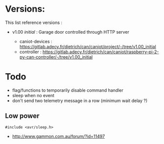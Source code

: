 # Versions:

This list reference versions :

- v1.00 *initial* : Garage door controlled through HTTP server


    - caniot-devices : https://gitlab.adecy.fr/dietrich/can/caniot/project/-/tree/v1.00_initial
    - controller : https://gitlab.adecy.fr/dietrich/can/caniot/raspberry-pi-2-py-can-controller/-/tree/v1.00_initial
    


# Todo

- flag/functions to temporarily disable command handler
- sleep when no event
- don't send two telemetry message in a row (minimum wait delay ?)


## Low power

```
#include <avr/sleep.h>
```
- http://www.gammon.com.au/forum/?id=11497